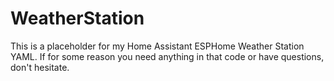 # WeatherStation

This is a placeholder for my Home Assistant ESPHome Weather Station YAML.
If for some reason you need anything in that code or have questions, don't hesitate.
